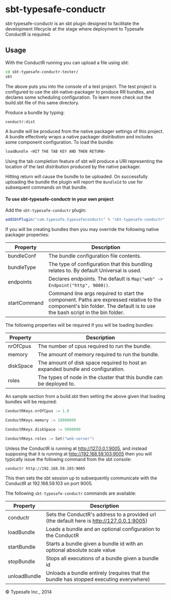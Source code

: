 # sbt-typesafe-conductr #

sbt-typesafe-conductr is an sbt plugin designed to facilitate the development lifecycle at the stage where deployment
to Typesafe ConductR is required.

## Usage

With the ConductR running you can upload a file using sbt:

```bash
cd sbt-typesafe-conductr-tester/
sbt
```

The above puts you into the console of a test project. The test project is configured to use the sbt-native-packager
to produce RR bundles, and declares some scheduling configuration. To learn more check out the build.sbt file of this
same directory.

Produce a bundle by typing:

```bash
conductr:dist
```

A bundle will be produced from the native packager settings of this project. A bundle effectively wraps a native
packager distribution and includes some component configuration. To load the bundle:

```bash
loadBundle <HIT THE TAB KEY AND THEN RETURN>
```

Using the tab completion feature of sbt will produce a URI representing the location of the last distribution
produced by the native packager.

Hitting return will cause the bundle to be uploaded. On successfully uploading the bundle the plugin will report
the `BundleId` to use for subsequent commands on that bundle.

#### To use sbt-typesafe-conductr in your own project

Add the `sbt-typesafe-conductr` plugin:

```scala
addSbtPlugin("com.typesafe.typesafeconductr" % "sbt-typesafe-conductr" % "0.10.0")
```

If you will be creating bundles then you may override the following native packager properties:

Property     | Description
-------------|------------
bundleConf   | The bundle configuration file contents.
bundleType   | The type of configuration that this bundling relates to. By default Universal is used.
endpoints    | Declares endpoints. The default is `Map("web" -> Endpoint("http", 9000))`.
startCommand | Command line args required to start the component. Paths are expressed relative to the component's bin folder. The default is to use the bash script in the bin folder.

The following properties will be required if you will be loading bundles:

Property       | Description
---------------|------------
nrOfCpus       | The number of cpus required to run the bundle.
memory         | The amount of memory required to run the bundle.
diskSpace      | The amount of disk space required to host an expanded bundle and configuration.
roles          | The types of node in the cluster that this bundle can be deployed to.

An sample section from a build.sbt then setting the above given that loading bundles will be required:

```scala
ConductRKeys.nrOfCpus := 1.0

ConductRKeys.memory := 10000000

ConductRKeys.diskSpace := 5000000

ConductRKeys.roles := Set("web-server")
```

Unless the ConductR is running at http://127.0.0.1:9005, and instead supposing that it is running at
http://192.168.59.103:9005 then you will typically issue the following command from the sbt console:

```
conductr http://192.168.59.103:9005
```

This then sets the sbt session up to subsequently communicate with the ConductR at 192.168.59.103 on
port 9005.

The following `sbt-typesafe-conductr` commands are available:

Property     | Description
-------------|------------
conductr     | Sets the ConductR's address to a provided url (the default here is http://127.0.0.1:9005)
loadBundle   | Loads a bundle and an optional configuration to the ConductR
startBundle  | Starts a bundle given a bundle id with an optional absolute scale value
stopBundle   | Stops all executions of a bundle given a bundle id
unloadBundle | Unloads a bundle entirely (requires that the bundle has stopped executing everywhere)

&copy; Typesafe Inc., 2014

